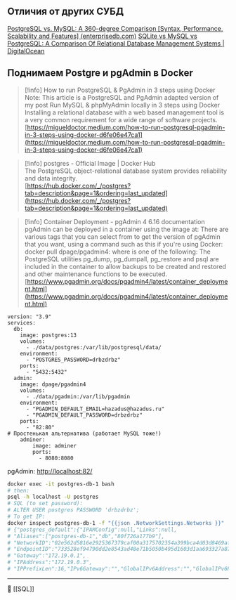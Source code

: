 ## Отличия от других СУБД
[PostgreSQL vs. MySQL: A 360-degree Comparison [Syntax, Performance, Scalability and Features] (enterprisedb.com)](https://www.enterprisedb.com/blog/postgresql-vs-mysql-360-degree-comparison-syntax-performance-scalability-and-features)
[SQLite vs MySQL vs PostgreSQL: A Comparison Of Relational Database Management Systems | DigitalOcean](https://www.digitalocean.com/community/tutorials/sqlite-vs-mysql-vs-postgresql-a-comparison-of-relational-database-management-systems)
## Поднимаем Postgre и pgAdmin в Docker

> [!info] How to run PostgreSQL & PgAdmin in 3 steps using Docker  
> Note: This article is a PostgreSQL and PgAdmin adapted version of my post Run MySQL & phpMyAdmin locally in 3 steps using Docker Installing a relational database with a web based management tool is a very common requirement for a wide range of software projects.  
> [https://migueldoctor.medium.com/how-to-run-postgresql-pgadmin-in-3-steps-using-docker-d6fe06e47ca1](https://migueldoctor.medium.com/how-to-run-postgresql-pgadmin-in-3-steps-using-docker-d6fe06e47ca1)  

> [!info] postgres - Official Image | Docker Hub  
> The PostgreSQL object-relational database system provides reliability and data integrity.  
> [https://hub.docker.com/_/postgres?tab=description&page=1&ordering=last_updated](https://hub.docker.com/_/postgres?tab=description&page=1&ordering=last_updated)  

> [!info] Container Deployment - pgAdmin 4 6.16 documentation  
> pgAdmin can be deployed in a container using the image at: There are various tags that you can select from to get the version of pgAdmin that you want, using a command such as this if you're using Docker: docker pull dpage/pgadmin4: where is one of the following: The PostgreSQL utilities pg_dump, pg_dumpall, pg_restore and psql are included in the container to allow backups to be created and restored and other maintenance functions to be executed.  
> [https://www.pgadmin.org/docs/pgadmin4/latest/container_deployment.html](https://www.pgadmin.org/docs/pgadmin4/latest/container_deployment.html)  
```Docker
version: "3.9"
services:
  db:
    image: postgres:13
    volumes:
      - ./data/postgres:/var/lib/postgresql/data/
    environment:
      - "POSTGRES_PASSWORD=drbzdrbz"
    ports:
      - "5432:5432"
  admin:
    image: dpage/pgadmin4
    volumes:
      - ./data/pgadmin:/var/lib/pgadmin
    environment:
      - "PGADMIN_DEFAULT_EMAIL=hazadus@hazadus.ru"
      - "PGADMIN_DEFAULT_PASSWORD=drbzdrbz"
    ports:
      - "82:80"
# Простенькая альтернатива (работает MySQL тоже!)
	adminer:
	    image: adminer
	    ports:
	      - 8080:8080
```
pgAdmin: [http://localhost:82/](http://localhost:82/login?next=%2F)
```Bash
docker exec -it postgres-db-1 bash
# then:
psql -h localhost -U postgres
# SQL (to set password):
# ALTER USER postgres PASSWORD 'drbzdrbz';
# To get IP:
docker inspect postgres-db-1 -f "{{json .NetworkSettings.Networks }}"
# {"postgres_default":{"IPAMConfig":null,"Links":null,
# "Aliases":["postgres-db-1","db","80f726a177b9"],
# "NetworkID":"02e562d5816e2925367379caf00a3175702354a399bca4d03d8469afd61fc73c",
# "EndpointID":"733528ef94790dd2e8543ad48e71b5050b495d1603d1aa693327a87175db1699",
# "Gateway":"172.19.0.1",
# "IPAddress":"172.19.0.3",
# "IPPrefixLen":16,"IPv6Gateway":"","GlobalIPv6Address":"","GlobalIPv6PrefixLen":0,"MacAddress":"02:42:ac:13:00:03","DriverOpts":null}}
```

----
📂 [[SQL]]